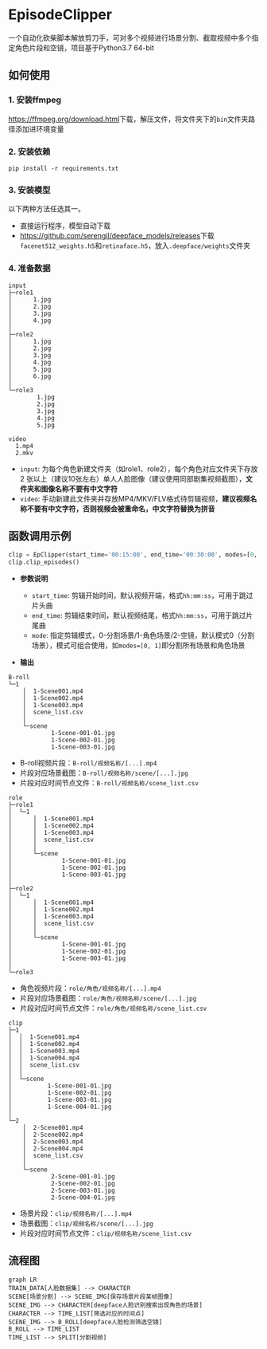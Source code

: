 # EpisodeClipper

一个自动化砍柴脚本解放剪刀手，可对多个视频进行场景分割、截取视频中多个指定角色片段和空镜，项目基于Python3.7 64-bit

## 如何使用

### 1. 安装ffmpeg

<https://ffmpeg.org/download.html>下载，解压文件，将文件夹下的`bin`文件夹路径添加进环境变量

### 2. 安装依赖

`pip install -r requirements.txt`

### 3. 安装模型

以下两种方法任选其一。

- 直接运行程序，模型自动下载
- <https://github.com/serengil/deepface_models/releases>下载`facenet512_weights.h5`和`retinaface.h5`，放入`.deepface/weights`文件夹

### 4. 准备数据

```
input
├─role1
│      1.jpg
│      2.jpg
│      3.jpg
│      4.jpg
│
├─role2
│      1.jpg
│      2.jpg
│      3.jpg
│      4.jpg
│      5.jpg
│      6.jpg
│
└─role3
        1.jpg
        2.jpg
        3.jpg
        4.jpg
        5.jpg

video
  1.mp4
  2.mkv
```

- `input`: 为每个角色新建文件夹（如role1、role2），每个角色对应文件夹下存放 2 张以上（建议10张左右）单人人脸图像（建议使用同部剧集视频截图），**文件夹和图像名称不要有中文字符**
- `video`: 手动新建此文件夹并存放MP4/MKV/FLV格式待剪辑视频，**建议视频名称不要有中文字符，否则视频会被重命名，中文字符替换为拼音**

## 函数调用示例

```python
clip = EpClipper(start_time='00:15:00', end_time='00:30:00', modes=[0, 1, 2])
clip.clip_episodes()
```

- **参数说明**
  
  - `start_time`: 剪辑开始时间，默认视频开端，格式`hh:mm:ss`，可用于跳过片头曲
  - `end_time`: 剪辑结束时间，默认视频结尾，格式`hh:mm:ss`，可用于跳过片尾曲
  - `mode`: 指定剪辑模式，0-分割场景/1-角色场景/2-空镜，默认模式0（分割场景），模式可组合使用，如`modes=[0, 1]`即分割所有场景和角色场景

- **输出**
  
```
B-roll
└─1
    │  1-Scene001.mp4
    │  1-Scene002.mp4
    │  1-Scene003.mp4
    │  scene_list.csv
    │
    └─scene
            1-Scene-001-01.jpg
            1-Scene-002-01.jpg
            1-Scene-003-01.jpg
```
  - B-roll视频片段：`B-roll/视频名称/[...].mp4`
  - 片段对应场景截图：`B-roll/视频名称/scene/[...].jpg`
  - 片段对应时间节点文件：`B-roll/视频名称/scene_list.csv`
```
role
├─role1
│  └─1
│      │  1-Scene001.mp4
│      │  1-Scene002.mp4
│      │  1-Scene003.mp4
│      │  scene_list.csv
│      │
│      └─scene
│              1-Scene-001-01.jpg
│              1-Scene-002-01.jpg
│              1-Scene-003-01.jpg
│
├─role2
│  └─1
│      │  1-Scene001.mp4
│      │  1-Scene002.mp4
│      │  1-Scene003.mp4
│      │  scene_list.csv
│      │
│      └─scene
│              1-Scene-001-01.jpg
│              1-Scene-002-01.jpg
│              1-Scene-003-01.jpg
│
└─role3
```
  - 角色视频片段：`role/角色/视频名称/[...].mp4`
  - 片段对应场景截图：`role/角色/视频名称/scene/[...].jpg`
  - 片段对应时间节点文件：`role/角色/视频名称/scene_list.csv`

```
clip
├─1
│  │  1-Scene001.mp4
│  │  1-Scene002.mp4
│  │  1-Scene003.mp4
│  │  1-Scene004.mp4
│  │  scene_list.csv
│  │
│  └─scene
│          1-Scene-001-01.jpg
│          1-Scene-002-01.jpg
│          1-Scene-003-01.jpg
│          1-Scene-004-01.jpg
│
└─2
    │  2-Scene001.mp4
    │  2-Scene002.mp4
    │  2-Scene003.mp4
    │  2-Scene004.mp4
    │  scene_list.csv
    │
    └─scene
            2-Scene-001-01.jpg
            2-Scene-002-01.jpg
            2-Scene-003-01.jpg
            2-Scene-004-01.jpg
```
  - 场景片段：`clip/视频名称/[...].mp4`
  - 场景截图：`clip/视频名称/scene/[...].jpg`
  - 片段对应时间节点文件：`clip/视频名称/scene_list.csv`

## 流程图

```mermaid
graph LR
TRAIN_DATA[人脸数据集] --> CHARACTER
SCENE[场景分割] --> SCENE_IMG[保存场景片段某帧图像]
SCENE_IMG --> CHARACTER[deepface人脸识别搜索出现角色的场景]
CHARACTER --> TIME_LIST[筛选对应的时间点]
SCENE_IMG --> B_ROLL[deepface人脸检测筛选空镜]
B_ROLL --> TIME_LIST
TIME_LIST --> SPLIT[分割视频]
```
